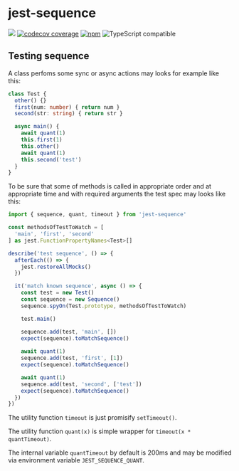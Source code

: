 # jest-sequence

[![](https://img.shields.io/npm/v/jest-sequence.svg)](https://www.npmjs.com/package/jest-sequence)
[![codecov coverage](https://img.shields.io/codecov/c/github/oklas/jest-sequence.svg)](https://codecov.io/github/oklas/jest-sequence)
[![npm](https://img.shields.io/npm/dt/jest-sequence.svg)](http://www.npmtrends.com/jest-sequence)
![TypeScript compatible](https://img.shields.io/badge/typescript-compatible-brightgreen.svg)

## Testing sequence

A class perfoms some sync or async actions may looks for example like this:

```ts
class Test {
  other() {}
  first(num: number) { return num }
  second(str: string) { return str }

  async main() {
    await quant(1)
    this.first(1)
    this.other()
    await quant(1)
    this.second('test')
  }
}
```

To be sure that some of methods is called in appropriate order
and at appropriate time and with required arguments
the test spec may looks like this:

```ts
import { sequence, quant, timeout } from 'jest-sequence'

const methodsOfTestToWatch = [
  'main', 'first', 'second'
] as jest.FunctionPropertyNames<Test>[]

describe('test sequence', () => {
  afterEach(() => {
    jest.restoreAllMocks()
  })

  it('match known sequence', async () => {
    const test = new Test()
    const sequence = new Sequence()
    sequence.spyOn(Test.prototype, methodsOfTestToWatch)

    test.main()

    sequence.add(test, 'main', [])
    expect(sequence).toMatchSequence()
  
    await quant(1)
    sequence.add(test, 'first', [1])
    expect(sequence).toMatchSequence()

    await quant(1)
    sequence.add(test, 'second', ['test'])
    expect(sequence).toMatchSequence()
  })
})
```

The utility function `timeout` is just promisify `setTimeout()`.

The utility function `quant(x)` is simple wrapper for `timeout(x * quantTimeout)`.

The internal variable `quantTimeout` by default is 200ms and may be modified via
environment variable `JEST_SEQUENCE_QUANT`.